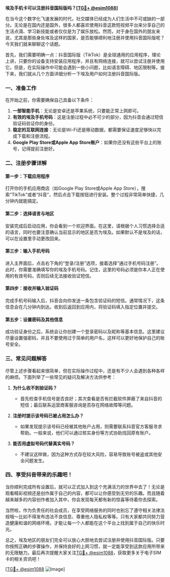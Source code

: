 **埃及手机卡可以注册抖音国际版吗？[[TG💪+ @esim1088](https://t.me/s/esim1088)]**

在当今这个数字化飞速发展的时代，社交媒体已经成为人们生活中不可或缺的一部分。无论是在国内还是国外，很多人都喜欢使用抖音这款短视频平台来分享自己的生活点滴、学习新技能或者仅仅是为了娱乐放松。然而，对于身在国外的朋友来说，尤其是那些身处埃及这样的国家，是否能够顺利地注册并使用抖音国际版呢？今天我们就来聊聊这个话题。

首先，我们需要明确一点：抖音国际版（TikTok）是全球通用的应用程序，理论上讲，只要你的设备支持安装应用程序，并且有网络连接，就可以尝试注册并使用它。但是，在实际操作中可能会遇到一些小问题，比如语言障碍、地区限制等。接下来，我们就从几个方面详细分析一下埃及用户如何注册抖音国际版。

### 一、准备工作

在开始之前，你需要确保自己具备以下条件：

1. **一部智能手机**：无论是安卓还是苹果系统，只要能正常上网即可。
2. **有效的埃及手机号码**：这是注册过程中必不可少的部分，因为抖音会通过短信验证码验证你的身份。
3. **稳定的互联网连接**：无论是Wi-Fi还是移动数据，都需要保证速度足够快以完成下载和注册流程。
4. **Google Play Store或Apple App Store账户**：如果你还没有这些平台上的账号，记得提前注册好。

### 二、注册步骤详解

#### 第一步：下载应用程序

打开你的手机应用商店（如Google Play Store或Apple App Store），搜索“TikTok”或者“抖音”，然后点击下载按钮进行安装。整个过程非常简单快捷，几分钟内就能搞定。

#### 第二步：选择语言与地区

安装完成后启动应用，你会看到一个欢迎界面。在这里，请根据个人习惯选择合适的语言，同时也要注意确认当前显示的地区是否为埃及。如果默认不是埃及的话，可以在设置里手动更改回来。

#### 第三步：输入手机号码

进入主界面后，点击右下角的“登录/注册”选项，接着选择“通过手机号码注册”。此时，你需要准确填写你的埃及手机号码。记住，这里的号码必须是你本人正在使用的有效号码，否则后续无法接收验证短信。

#### 第四步：接收并输入验证码

完成手机号码输入后，抖音会向你发送一条包含验证码的短信。通常情况下，这条信息会在几分钟内到达。收到后返回到应用内，将验证码填入指定位置并提交。

#### 第五步：设置密码及其他信息

成功验证身份之后，系统会让你创建一个登录密码以及昵称等基本信息。这里建议尽量设置强密码，并且不要使用过于简单的用户名，这样可以更好地保护自己的账号安全。

### 三、常见问题解答

尽管上述步骤看起来很简单，但在实际操作过程中，还是有不少人会遇到各种各样的麻烦。下面列举了一些常见的疑问及解决方法供参考：

1. **为什么收不到验证码？**
   - 首先检查手机信号是否良好；其次查看是否有拦截软件屏蔽了来自抖音的短信；最后联系运营商客服咨询是否存在网络故障等问题。

2. **注册时提示该号码已被占用怎么办？**
   - 如果发现提示该号码已经被其他账户占用，则需要联系抖音官方客服寻求帮助。一般来说，他们可以通过核实身份等方式协助找回原有账户。

3. **能否用虚拟号码代替真实号码？**
   - 不建议这样做，因为这种方式存在较大风险，容易导致账号被盗或其他安全问题发生。

### 四、享受抖音带来的乐趣吧！

当你顺利完成所有设置后，就可以正式加入到这个充满活力的世界中去了！无论是观看精彩视频还是创作属于自己的内容，都可以让你感受到无穷的乐趣。而且随着越来越多的内容创作者加入其中，你会发现每天都有新的惊喜等待着你去探索。

当然啦，作为负责任的社会成员，在享受网络服务的同时也别忘了遵守相关法律法规哦～比如不得发布违法不良信息、尊重他人隐私权等等。只有大家都共同努力营造健康和谐的网络环境，才能让每一个人都能在这个平台上找到属于自己的快乐时光。

总之，埃及地区的朋友们完全可以放心大胆地去尝试注册并使用抖音国际版。只要你按照正确的步骤操作，并保持良好的上网习惯，就一定能享受到这款应用所带来的无限魅力。最后再次提醒大家关注[TG💪+ @esim1088](https://t.me/s/esim1088)，获取更多关于电子SIM卡的相关资讯吧！

[[TG💪+ @esim1088](https://t.me/s/esim1088) ![Image](https://i.postimg.cc/4NQfJmqS/Snipaste-2025-05-13-00-14-12.png)]